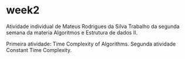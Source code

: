# week2
Atividade individual de Mateus Rodrigues da Silva
Trabalho da segunda semana da materia Algoritmos e Estrutura de dados II.

Primeira atividade: Time Complexity of Algorithms.
Segunda atividade Constant Time Complexity.
